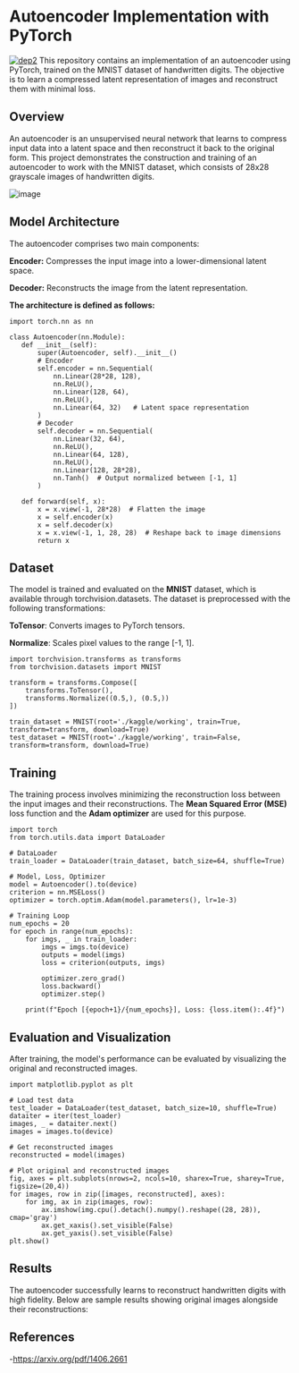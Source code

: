# Autoencoder Implementation with PyTorch
[![dep2](https://img.shields.io/badge/PyTorch-0.4.1-orange.svg)](https://pytorch.org/)
This repository contains an implementation of an autoencoder using PyTorch, trained on the MNIST dataset of handwritten digits. The objective is to learn a compressed latent representation of images and reconstruct them with minimal loss.

## Overview
An autoencoder is an unsupervised neural network that learns to compress input data into a latent space and then reconstruct it back to the original form. This project demonstrates the construction and training of an autoencoder to work with the MNIST dataset, which consists of 28x28 grayscale images of handwritten digits.

![image](https://github.com/user-attachments/assets/1e0fef71-4e14-42b6-b544-a73f05406e1f)

## Model Architecture
The autoencoder comprises two main components:

**Encoder:** Compresses the input image into a lower-dimensional latent space.

**Decoder:** Reconstructs the image from the latent representation.

**The architecture is defined as follows:**

 ```
 import torch.nn as nn

class Autoencoder(nn.Module):
    def __init__(self):
        super(Autoencoder, self).__init__()
        # Encoder
        self.encoder = nn.Sequential(
            nn.Linear(28*28, 128),
            nn.ReLU(),
            nn.Linear(128, 64),
            nn.ReLU(),
            nn.Linear(64, 32)   # Latent space representation
        )
        # Decoder
        self.decoder = nn.Sequential(
            nn.Linear(32, 64),
            nn.ReLU(),
            nn.Linear(64, 128),
            nn.ReLU(),
            nn.Linear(128, 28*28),
            nn.Tanh()  # Output normalized between [-1, 1]
        )

    def forward(self, x):
        x = x.view(-1, 28*28)  # Flatten the image
        x = self.encoder(x)
        x = self.decoder(x)
        x = x.view(-1, 1, 28, 28)  # Reshape back to image dimensions
        return x
```


## Dataset
The model is trained and evaluated on the **MNIST** dataset, which is available through torchvision.datasets. The dataset is preprocessed with the following transformations:

**ToTensor**: Converts images to PyTorch tensors.

**Normalize**: Scales pixel values to the range [-1, 1].

```
import torchvision.transforms as transforms
from torchvision.datasets import MNIST

transform = transforms.Compose([
    transforms.ToTensor(),
    transforms.Normalize((0.5,), (0.5,))
])

train_dataset = MNIST(root='./kaggle/working', train=True, transform=transform, download=True)
test_dataset = MNIST(root='./kaggle/working', train=False, transform=transform, download=True)
```

## Training
The training process involves minimizing the reconstruction loss between the input images and their reconstructions. The **Mean Squared Error (MSE)** loss function and the **Adam optimizer** are used for this purpose.

```
import torch
from torch.utils.data import DataLoader

# DataLoader
train_loader = DataLoader(train_dataset, batch_size=64, shuffle=True)

# Model, Loss, Optimizer
model = Autoencoder().to(device)
criterion = nn.MSELoss()
optimizer = torch.optim.Adam(model.parameters(), lr=1e-3)

# Training Loop
num_epochs = 20
for epoch in range(num_epochs):
    for imgs, _ in train_loader:
        imgs = imgs.to(device)
        outputs = model(imgs)
        loss = criterion(outputs, imgs)
        
        optimizer.zero_grad()
        loss.backward()
        optimizer.step()
    
    print(f"Epoch [{epoch+1}/{num_epochs}], Loss: {loss.item():.4f}")
```

## Evaluation and Visualization
After training, the model's performance can be evaluated by visualizing the original and reconstructed images.

```
import matplotlib.pyplot as plt

# Load test data
test_loader = DataLoader(test_dataset, batch_size=10, shuffle=True)
dataiter = iter(test_loader)
images, _ = dataiter.next()
images = images.to(device)

# Get reconstructed images
reconstructed = model(images)

# Plot original and reconstructed images
fig, axes = plt.subplots(nrows=2, ncols=10, sharex=True, sharey=True, figsize=(20,4))
for images, row in zip([images, reconstructed], axes):
    for img, ax in zip(images, row):
        ax.imshow(img.cpu().detach().numpy().reshape((28, 28)), cmap='gray')
        ax.get_xaxis().set_visible(False)
        ax.get_yaxis().set_visible(False)
plt.show()
```

## Results
The autoencoder successfully learns to reconstruct handwritten digits with high fidelity. Below are sample results showing original images alongside their reconstructions:



## References
-https://arxiv.org/pdf/1406.2661
